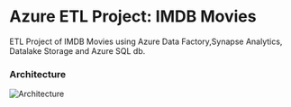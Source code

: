 # Azure ETL Project: IMDB Movies

ETL Project of IMDB Movies using Azure Data Factory,Synapse Analytics, Datalake Storage and Azure SQL db. 

### Architecture 

![Architecture](https://drive.google.com/uc?id=16_waj0iR35YVoX3lklU4OAj3zEuaPbPi)
